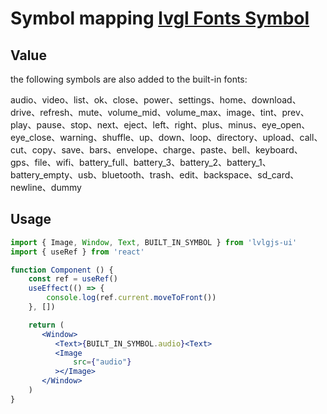# Symbol mapping [lvgl Fonts Symbol](https://docs.lvgl.io/master/overview/font.html)

## Value
the following symbols are also added to the built-in fonts:

audio、video、list、ok、close、power、settings、home、download、drive、refresh、mute、volume_mid、volume_max、image、tint、prev、play、pause、stop、next、eject、left、right、plus、minus、eye_open、eye_close、warning、shuffle、up、down、loop、directory、upload、call、cut、copy、save、bars、envelope、charge、paste、bell、keyboard、gps、file、wifi、battery_full、battery_3、battery_2、battery_1、battery_empty、usb、bluetooth、trash、edit、backspace、sd_card、newline、dummy

## Usage
```jsx
import { Image, Window, Text, BUILT_IN_SYMBOL } from 'lvlgjs-ui'
import { useRef } from 'react'

function Component () {
    const ref = useRef()
    useEffect(() => {
        console.log(ref.current.moveToFront())
    }, [])

    return (
       <Window>
          <Text>{BUILT_IN_SYMBOL.audio}<Text>
          <Image
              src={"audio"}
          ></Image>
       </Window>
    )
}
```